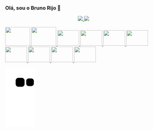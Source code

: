 ### Olá, sou o Bruno Rijo 👋

<div align="center">
  <a href="https://github.com/brunorijo">
  <img height="150em" src="https://github-readme-stats.vercel.app/api?username=brunorijo&show_icons=true&theme=vue&include_all_commits=true&count_private=true"/>
  <img height="150em" src="https://github-readme-stats.vercel.app/api/top-langs/?username=brunorijo&layout=compact&langs_count=7&theme=vue"/>
</div>
 
<div style="display: inline_block"><br>
  <img alignt="center" height="60" width="80" src="https://cdn.jsdelivr.net/gh/devicons/devicon/icons/java/java-original.svg" />
  <img alignt="center" height="60" width="80" src="https://cdn.jsdelivr.net/gh/devicons/devicon/icons/kotlin/kotlin-original-wordmark.svg" />          
  <img alignt="center" height="50" width="70" src="https://cdn.jsdelivr.net/gh/devicons/devicon/icons/intellij/intellij-original.svg" />
  <img alignt="center" height="50" width="70" src="https://cdn.jsdelivr.net/gh/devicons/devicon/icons/androidstudio/androidstudio-original-wordmark.svg" />          
  <img alignt="center" height="50" width="70" src="https://cdn.jsdelivr.net/gh/devicons/devicon/icons/postgresql/postgresql-original-wordmark.svg" />
  <img alignt="center" height="50" width="70" src="https://cdn.jsdelivr.net/gh/devicons/devicon/icons/spring/spring-original-wordmark.svg" />
  <img alignt="center" height="50" width="70" src="https://cdn.jsdelivr.net/gh/devicons/devicon/icons/angularjs/angularjs-original.svg" />         
  <img alignt="center" height="50" width="70" src="https://cdn.jsdelivr.net/gh/devicons/devicon/icons/css3/css3-original-wordmark.svg" />
  <img alignt="center" height="50" width="70" src="https://cdn.jsdelivr.net/gh/devicons/devicon/icons/html5/html5-original-wordmark.svg" />
  <img alignt="center" height="50" width="70" src="https://cdn.jsdelivr.net/gh/devicons/devicon/icons/typescript/typescript-original.svg" />
</div> 

![Snake animation](https://github.com/brunorijo/brunorijo/blob/output/github-contribution-grid-snake.svg)

<!--
##### Sobre mim:

- 🔭 I’m currently working on ...
- 🌱 I’m currently learning ...
- 👯 I’m looking to collaborate on ...
- 🤔 I’m looking for help with ...
- 💬 Ask me about ...
- 📫 How to reach me: ...
- 😄 Pronouns: ...
- ⚡ Fun fact: ...

-->
